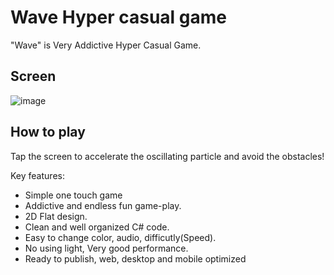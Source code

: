 # Wave Hyper casual game
"Wave" is Very Addictive Hyper Casual Game.

## Screen

![image](https://user-images.githubusercontent.com/9028177/214606560-0cb1bbbf-dbe7-430d-94ff-8520faed08b8.png)


## How to play
Tap the screen to accelerate the oscillating particle and avoid the obstacles!

Key features:
- Simple one touch game
- Addictive and endless fun game-play.
- 2D Flat design.
- Clean and well organized C# code.
- Easy to change color, audio, difficutly(Speed).
- No using light, Very good performance.
- Ready to publish, web, desktop and mobile optimized
